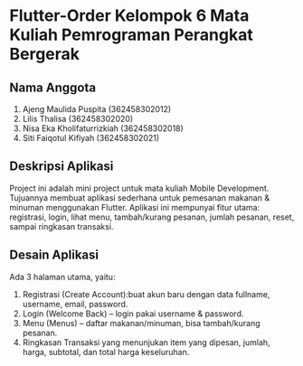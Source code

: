 # Flutter-Order Kelompok 6 Mata Kuliah Pemrograman Perangkat Bergerak

## Nama Anggota
1. Ajeng Maulida Puspita (362458302012)
2. Lilis Thalisa (362458302020)
3. Nisa Eka Kholifaturrizkiah (362458302018)
4. Siti Faiqotul Kifiyah (362458302021) 

## Deskripsi Aplikasi
Project ini adalah mini project untuk mata kuliah Mobile Development. Tujuannya membuat aplikasi sederhana untuk pemesanan makanan & minuman menggunakan Flutter.
Aplikasi ini mempunyai fitur utama: registrasi, login, lihat menu, tambah/kurang pesanan, jumlah pesanan, reset, sampai ringkasan transaksi.

## Desain Aplikasi
Ada 3 halaman utama, yaitu:
1. Registrasi (Create Account):buat akun baru dengan data fullname, username, email, password.
2. Login (Welcome Back) – login pakai username & password.
3. Menu (Menus) – daftar makanan/minuman, bisa tambah/kurang pesanan.
4. Ringkasan Transaksi yang menunjukan item yang dipesan, jumlah, harga, subtotal, dan total harga keseluruhan.

